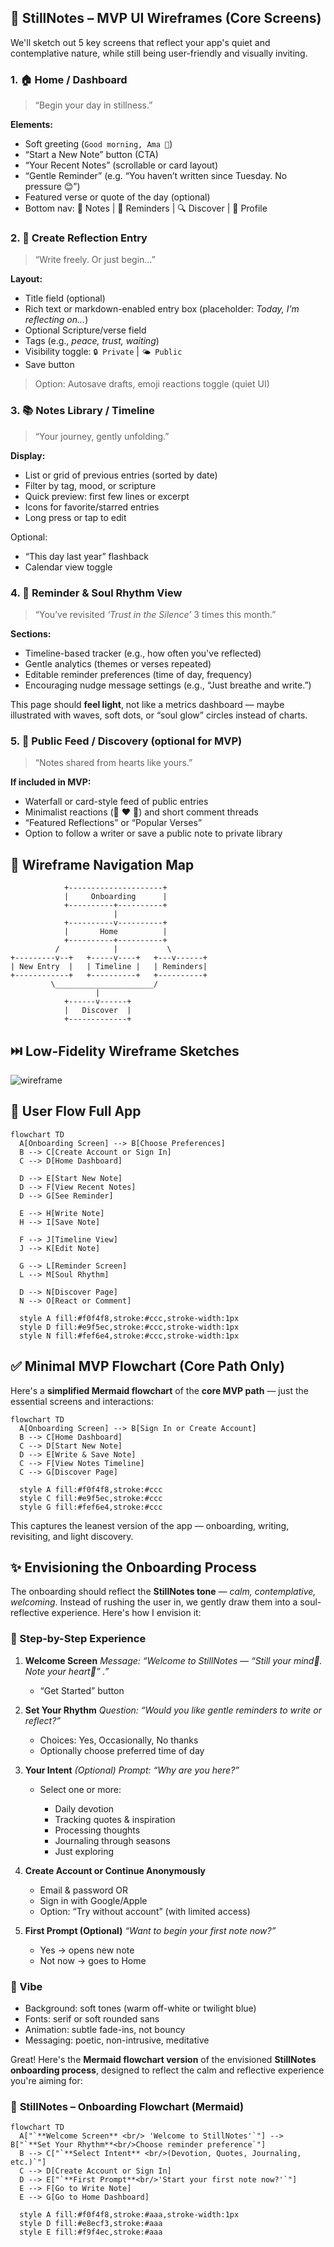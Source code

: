 ## 🌿 StillNotes – MVP UI Wireframes (Core Screens)

We'll sketch out 5 key screens that reflect your app's quiet and contemplative nature, while still being user-friendly and visually inviting.

### 1. 🏠 **Home / Dashboard**

> “Begin your day in stillness.”

**Elements:**
- Soft greeting (`Good morning, Ama 🙏`)
- “Start a New Note” button (CTA)
- “Your Recent Notes” (scrollable or card layout)
- “Gentle Reminder” (e.g. “You haven’t written since Tuesday. No pressure 😊”)
- Featured verse or quote of the day (optional)
- Bottom nav: 📝 Notes | 🔔 Reminders | 🔍 Discover | 👤 Profile


### 2. 📝 **Create Reflection Entry**

> “Write freely. Or just begin…”

**Layout:**
- Title field (optional)
- Rich text or markdown-enabled entry box (placeholder: *Today, I’m reflecting on…*)
- Optional Scripture/verse field
- Tags (e.g., *peace, trust, waiting*)
- Visibility toggle: `🔒 Private` | `🌤️ Public`
- Save button

> Option: Autosave drafts, emoji reactions toggle (quiet UI)


### 3. 📚 **Notes Library / Timeline**

> “Your journey, gently unfolding.”

**Display:**
- List or grid of previous entries (sorted by date)
- Filter by tag, mood, or scripture
- Quick preview: first few lines or excerpt
- Icons for favorite/starred entries
- Long press or tap to edit

Optional:
- “This day last year” flashback
- Calendar view toggle

### 4. 🔔 **Reminder & Soul Rhythm View**

> “You’ve revisited *‘Trust in the Silence’* 3 times this month.”

**Sections:**
- Timeline-based tracker (e.g., how often you've reflected)
- Gentle analytics (themes or verses repeated)
- Editable reminder preferences (time of day, frequency)
- Encouraging nudge message settings (e.g., “Just breathe and write.”)

This page should **feel light**, not like a metrics dashboard — maybe illustrated with waves, soft dots, or “soul glow” circles instead of charts.

### 5. 💬 **Public Feed / Discovery (optional for MVP)**

> “Notes shared from hearts like yours.”

**If included in MVP:**
- Waterfall or card-style feed of public entries
- Minimalist reactions (🙏 ❤️ 🌿) and short comment threads
- “Featured Reflections” or “Popular Verses”
- Option to follow a writer or save a public note to private library

## 🧭 Wireframe Navigation Map

```
            +---------------------+
            |     Onboarding      |
            +----------+----------+
                       |
            +----------v----------+
            |       Home          |
            +----------+----------+
          /            |           \
+---------v--+   +-----v----+   +---v------+
| New Entry  |   | Timeline |   | Reminders|
+------------+   +----------+   +----------+
         \______________________/     
                   |
            +------v------+
            |   Discover  |
            +-------------+
```
## ⏭️ Low-Fidelity Wireframe Sketches

![wireframe](images/wireframe_sketches.png)

## 🌊 User Flow Full App

```mermaid
flowchart TD
  A[Onboarding Screen] --> B[Choose Preferences]
  B --> C[Create Account or Sign In]
  C --> D[Home Dashboard]

  D --> E[Start New Note]
  D --> F[View Recent Notes]
  D --> G[See Reminder]

  E --> H[Write Note]
  H --> I[Save Note]

  F --> J[Timeline View]
  J --> K[Edit Note]

  G --> L[Reminder Screen]
  L --> M[Soul Rhythm]

  D --> N[Discover Page]
  N --> O[React or Comment]

  style A fill:#f0f4f8,stroke:#ccc,stroke-width:1px
  style D fill:#e9f5ec,stroke:#ccc,stroke-width:1px
  style N fill:#fef6e4,stroke:#ccc,stroke-width:1px

```


## ✅ Minimal MVP Flowchart (Core Path Only)

Here's a **simplified Mermaid flowchart** of the **core MVP path** — just the essential screens and interactions:

```mermaid
flowchart TD
  A[Onboarding Screen] --> B[Sign In or Create Account]
  B --> C[Home Dashboard]
  C --> D[Start New Note]
  D --> E[Write & Save Note]
  C --> F[View Notes Timeline]
  C --> G[Discover Page]

  style A fill:#f0f4f8,stroke:#ccc
  style C fill:#e9f5ec,stroke:#ccc
  style G fill:#fef6e4,stroke:#ccc
```

This captures the leanest version of the app — onboarding, writing, revisiting, and light discovery.


## ✨ Envisioning the Onboarding Process

The onboarding should reflect the **StillNotes tone** — *calm, contemplative, welcoming*. Instead of rushing the user in, we gently draw them into a soul-reflective experience. Here's how I envision it:

### 🌿 Step-by-Step Experience

1. **Welcome Screen**
   *Message:*
   *“Welcome to StillNotes — “*Still your mind🧠. Note your heart💖*” .”*

   * “Get Started” button

2. **Set Your Rhythm**
   *Question:*
   *“Would you like gentle reminders to write or reflect?”*

   * Choices: Yes, Occasionally, No thanks
   * Optionally choose preferred time of day

3. **Your Intent** *(Optional)*
   *Prompt:*
   *“Why are you here?”*

   * Select one or more:

     * Daily devotion
     * Tracking quotes & inspiration
     * Processing thoughts
     * Journaling through seasons
     * Just exploring

4. **Create Account or Continue Anonymously**

   * Email & password OR
   * Sign in with Google/Apple
   * Option: “Try without account” (with limited access)

5. **First Prompt (Optional)**
   *“Want to begin your first note now?”*

   * Yes → opens new note
   * Not now → goes to Home

### 🎨 Vibe

* Background: soft tones (warm off-white or twilight blue)
* Fonts: serif or soft rounded sans
* Animation: subtle fade-ins, not bouncy
* Messaging: poetic, non-intrusive, meditative

Great! Here's the **Mermaid flowchart version** of the envisioned **StillNotes onboarding process**, designed to reflect the calm and reflective experience you're aiming for:


### 🌿 **StillNotes – Onboarding Flowchart (Mermaid)**

```mermaid
flowchart TD
  A["`**Welcome Screen** <br/> 'Welcome to StillNotes'`"] --> B["`**Set Your Rhythm**<br/>Choose reminder preference`"]
  B --> C["`**Select Intent** <br/>(Devotion, Quotes, Journaling, etc.)`"]
  C --> D[Create Account or Sign In]
  D --> E["`**First Prompt**<br/>'Start your first note now?'`"]
  E --> F[Go to Write Note]
  E --> G[Go to Home Dashboard]

  style A fill:#f0f4f8,stroke:#aaa,stroke-width:1px
  style D fill:#e8ecf3,stroke:#aaa
  style E fill:#f9f4ec,stroke:#aaa
```
